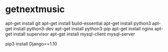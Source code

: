 # getnextmusic

apt-get install git
apt-get install build-essential
apt-get install python3
apt-get install python3-dev
apt-get install python3-pip
apt-get install nginx
apt-get install supervisor
apt-get install mysql-client mysql-server

pip3 install Django==1.10

